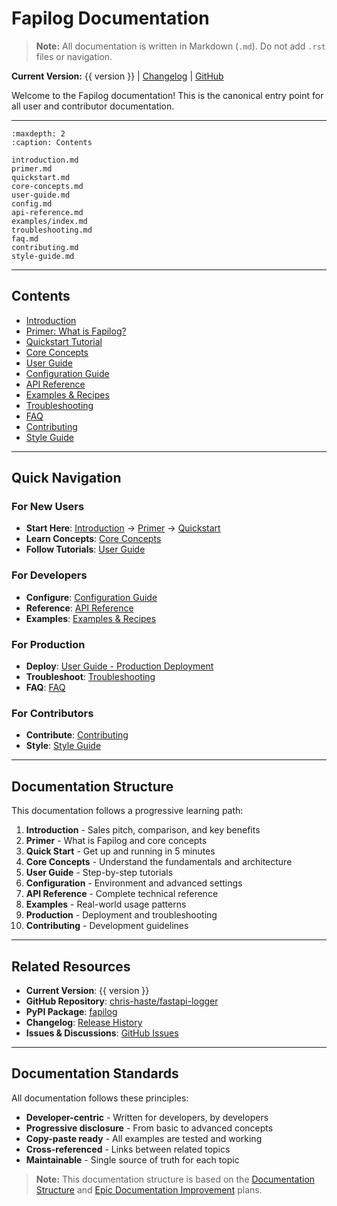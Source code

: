 # Fapilog Documentation

> **Note:** All documentation is written in Markdown (`.md`). Do not add `.rst` files or navigation.

**Current Version:** {{ version }} | [Changelog](https://github.com/chris-haste/fastapi-logger/blob/main/CHANGELOG.md) | [GitHub](https://github.com/chris-haste/fastapi-logger)

Welcome to the Fapilog documentation! This is the canonical entry point for all user and contributor documentation.

---

```{toctree}
:maxdepth: 2
:caption: Contents

introduction.md
primer.md
quickstart.md
core-concepts.md
user-guide.md
config.md
api-reference.md
examples/index.md
troubleshooting.md
faq.md
contributing.md
style-guide.md
```

---

## Contents

- [Introduction](introduction.md)
- [Primer: What is Fapilog?](primer.md)
- [Quickstart Tutorial](quickstart.md)
- [Core Concepts](core-concepts.md)
- [User Guide](user-guide.md)
- [Configuration Guide](config.md)
- [API Reference](api-reference.md)
- [Examples & Recipes](examples/index.md)
- [Troubleshooting](troubleshooting.md)
- [FAQ](faq.md)
- [Contributing](contributing.md)
- [Style Guide](style-guide.md)

---

## Quick Navigation

### For New Users

- **Start Here**: [Introduction](introduction.md) → [Primer](primer.md) → [Quickstart](quickstart.md)
- **Learn Concepts**: [Core Concepts](core-concepts.md)
- **Follow Tutorials**: [User Guide](user-guide.md)

### For Developers

- **Configure**: [Configuration Guide](config.md)
- **Reference**: [API Reference](api-reference.md)
- **Examples**: [Examples & Recipes](examples/index.md)

### For Production

- **Deploy**: [User Guide - Production Deployment](user-guide.md#production-deployment)
- **Troubleshoot**: [Troubleshooting](troubleshooting.md)
- **FAQ**: [FAQ](faq.md)

### For Contributors

- **Contribute**: [Contributing](contributing.md)
- **Style**: [Style Guide](style-guide.md)

---

## Documentation Structure

This documentation follows a progressive learning path:

1. **Introduction** - Sales pitch, comparison, and key benefits
2. **Primer** - What is Fapilog and core concepts
3. **Quick Start** - Get up and running in 5 minutes
4. **Core Concepts** - Understand the fundamentals and architecture
5. **User Guide** - Step-by-step tutorials
6. **Configuration** - Environment and advanced settings
7. **API Reference** - Complete technical reference
8. **Examples** - Real-world usage patterns
9. **Production** - Deployment and troubleshooting
10. **Contributing** - Development guidelines

---

## Related Resources

- **Current Version**: {{ version }}
- **GitHub Repository**: [chris-haste/fastapi-logger](https://github.com/chris-haste/fastapi-logger)
- **PyPI Package**: [fapilog](https://pypi.org/project/fapilog/)
- **Changelog**: [Release History](https://github.com/chris-haste/fastapi-logger/blob/main/CHANGELOG.md)
- **Issues & Discussions**: [GitHub Issues](https://github.com/chris-haste/fastapi-logger/issues)

---

## Documentation Standards

All documentation follows these principles:

- **Developer-centric** - Written for developers, by developers
- **Progressive disclosure** - From basic to advanced concepts
- **Copy-paste ready** - All examples are tested and working
- **Cross-referenced** - Links between related topics
- **Maintainable** - Single source of truth for each topic

> **Note:** This documentation structure is based on the [Documentation Structure](documentation-structure.md) and [Epic Documentation Improvement](epic-docs-improvement.md) plans.
